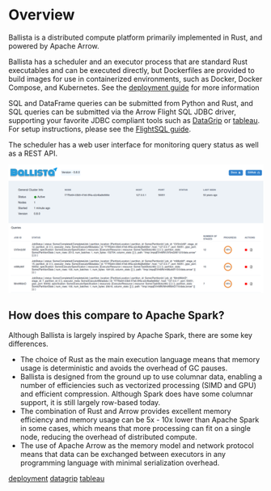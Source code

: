 <!---
  Licensed to the Apache Software Foundation (ASF) under one
  or more contributor license agreements.  See the NOTICE file
  distributed with this work for additional information
  regarding copyright ownership.  The ASF licenses this file
  to you under the Apache License, Version 2.0 (the
  "License"); you may not use this file except in compliance
  with the License.  You may obtain a copy of the License at

    http://www.apache.org/licenses/LICENSE-2.0

  Unless required by applicable law or agreed to in writing,
  software distributed under the License is distributed on an
  "AS IS" BASIS, WITHOUT WARRANTIES OR CONDITIONS OF ANY
  KIND, either express or implied.  See the License for the
  specific language governing permissions and limitations
  under the License.
-->

# Overview

Ballista is a distributed compute platform primarily implemented in Rust, and powered by Apache Arrow. 

Ballista has a scheduler and an executor process that are standard Rust executables and can be executed directly, but 
Dockerfiles are provided to build images for use in containerized environments, such as Docker, Docker Compose, and
Kubernetes. See the [deployment guide](deployment.md) for more information

SQL and DataFrame queries can be submitted from Python and Rust, and SQL queries can be submitted via the Arrow 
Flight SQL JDBC driver, supporting your favorite JDBC compliant tools such as [DataGrip](datagrip)
or [tableau](tableau). For setup instructions, please see the [FlightSQL guide](flightsql.md).

The scheduler has a web user interface for monitoring query status as well as a REST API.

![Ballista Scheduler Web UI](./images/ballista-web-ui.png)

## How does this compare to Apache Spark?

Although Ballista is largely inspired by Apache Spark, there are some key differences.

- The choice of Rust as the main execution language means that memory usage is deterministic and avoids the overhead
  of GC pauses.
- Ballista is designed from the ground up to use columnar data, enabling a number of efficiencies such as vectorized
  processing (SIMD and GPU) and efficient compression. Although Spark does have some columnar support, it is still
  largely row-based today.
- The combination of Rust and Arrow provides excellent memory efficiency and memory usage can be 5x - 10x lower than
  Apache Spark in some cases, which means that more processing can fit on a single node, reducing the overhead of
  distributed compute.
- The use of Apache Arrow as the memory model and network protocol means that data can be exchanged between executors
  in any programming language with minimal serialization overhead.

[deployment](./deployment)
[datagrip](https://www.jetbrains.com/datagrip/)
[tableau](https://help.tableau.com/current/pro/desktop/en-us/examples_otherdatabases_jdbc.htm)
